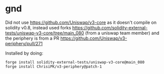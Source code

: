 # gnd

Did not use https://github.com/Uniswap/v3-core as it doesn't compile on solidity v0.8, instead used forks https://github.com/solidity-external-tests/uniswap-v3-core/tree/main_080 (from a uniswap team member) and the periphery is from a PR https://github.com/Uniswap/v3-periphery/pull/271

Installed by doing:
```
forge install solidity-external-tests/uniswap-v3-core@main_080
forge install ChrisiPK/v3-periphery@patch-1
```